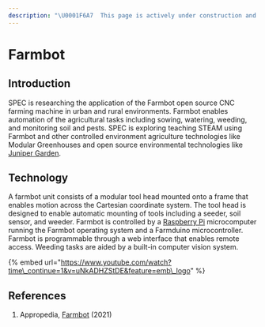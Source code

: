 ```yaml
---
description: "\U0001F6A7  This page is actively under construction and should be considered incomplete. \U0001F6A7"
---
```


# Farmbot

## Introduction

SPEC is researching the application of the Farmbot open source CNC farming machine in urban and rural environments. Farmbot enables automation of the agricultural tasks including sowing, watering, weeding, and monitoring soil and pests. SPEC is exploring teaching STEAM using Farmbot and other controlled environment agriculture technologies like Modular Greenhouses and open source environmental technologies like [Juniper Garden](https://docs.specollective.org/projects/sustainability-accelerator/juniper-garden).

## Technology

A farmbot unit consists of a modular tool head mounted onto a frame that enables motion across the Cartesian coordinate system. The tool head is designed to enable automatic mounting of tools including a seeder, soil sensor, and weeder.  Farmbot is controlled by a [Raspberry Pi](https://www.appropedia.org/Raspberry_Pi) microcomputer running the Farmbot operating system and a Farmduino microcontroller. Farmbot is programmable through a web interface that enables remote access. Weeding tasks are aided by a built-in computer vision system.

{% embed url="https://www.youtube.com/watch?time\_continue=1&v=uNkADHZStDE&feature=emb\_logo" %}

## References

1. Appropedia, [Farmbot](https://www.appropedia.org/Farmbot) \(2021\)

